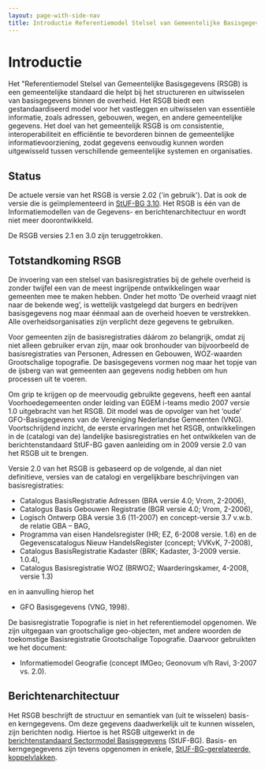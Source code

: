 ```yaml
---
layout: page-with-side-nav
title: Introductie Referentiemodel Stelsel van Gemeentelijke Basisgegevens (RSGB)
---
```


# Introductie

Het "Referentiemodel Stelsel van Gemeentelijke Basisgegevens (RSGB) is een gemeentelijke standaard die helpt bij het structureren en uitwisselen van basisgegevens binnen de overheid. Het RSGB biedt een gestandaardiseerd model voor het vastleggen en uitwisselen van essentiële informatie, zoals adressen, gebouwen, wegen, en andere gemeentelijke gegevens. Het doel van het gemeentelijk RSGB is om consistentie, interoperabiliteit en efficiëntie te bevorderen binnen de gemeentelijke informatievoorziening, zodat gegevens eenvoudig kunnen worden uitgewisseld tussen verschillende gemeentelijke systemen en organisaties.

## Status
De actuele versie van het RSGB is versie 2.02 ('in gebruik'). Dat is ook de versie die is geïmplementeerd in [StUF-BG 3.10](https://vng-realisatie.github.io/StUF-BG/). 
Het RSGB is één van de Informatiemodellen van de Gegevens- en berichtenarchitectuur en wordt niet meer doorontwikkeld.

De RSGB versies 2.1 en 3.0 zijn teruggetrokken.

## Totstandkoming RSGB
De invoering van een stelsel van basisregistraties bij de gehele overheid is zonder twijfel een van de meest ingrijpende ontwikkelingen waar gemeenten mee te 
maken hebben. Onder het motto ‘De overheid vraagt niet naar de bekende weg’, is wettelijk vastgelegd dat burgers en bedrijven basisgegevens nog maar éénmaal 
aan de overheid hoeven te verstrekken. Alle overheidsorganisaties zijn verplicht deze gegevens te gebruiken.

Voor gemeenten zijn de basisregistraties dáárom zo belangrijk, omdat zij niet alleen gebruiker ervan zijn, maar ook bronhouder van bijvoorbeeld de basisregistraties 
van Personen, Adressen en Gebouwen, WOZ-waarden Grootschalige topografie. De basisgegevens vormen nog maar het topje van de ijsberg van wat gemeenten aan gegevens 
nodig hebben om hun processen uit te voeren.

Om grip te krijgen op de meervoudig gebruikte gegevens, heeft een aantal Voorhoedegemeenten onder leiding van EGEM i-teams medio 2007 versie 1.0 uitgebracht van 
het RSGB. Dit model was de opvolger van het ‘oude’ GFO-Basisgegevens van de Vereniging Nederlandse Gemeenten (VNG). Voortschrijdend inzicht, de eerste ervaringen 
met het RSGB, ontwikkelingen in de (catalogi van de) landelijke basisregistraties en het ontwikkelen van de berichtenstandaard StUF-BG gaven aanleiding om in 
2009 versie 2.0 van het RSGB uit te brengen.

Versie 2.0 van het RSGB is gebaseerd op de volgende, al dan niet definitieve, versies van de catalogi en vergelijkbare beschrijvingen van basisregistraties:

* Catalogus BasisRegistratie Adressen (BRA versie 4.0; Vrom, 2-2006),
* Catalogus Basis Gebouwen Registratie (BGR versie 4.0; Vrom, 2-2006),
* Logisch Ontwerp GBA versie 3.6 (11-2007) en concept-versie 3.7 v.w.b. de relatie GBA – BAG,
* Programma van eisen Handelsregister (HR; EZ, 6-2008 versie. 1.6) en de Gegevenscatalogus Nieuw HandelsRegister (concept; VVKvK, 7-2008),
* Catalogus BasisRegistratie Kadaster (BRK; Kadaster, 3-2009 versie. 1.0.4),
* Catalogus Basisregistratie WOZ (BRWOZ; Waarderingskamer, 4-2008, versie 1.3)

en in aanvulling hierop het

* GFO Basisgegevens (VNG, 1998).

De basisregistratie Topografie is niet in het referentiemodel opgenomen. We zijn uitgegaan van grootschalige geo-objecten, met andere woorden de toekomstige 
Basisregistratie Grootschalige Topografie. Daarvoor gebruikten we het document:

* Informatiemodel Geografie (concept IMGeo; Geonovum v/h Ravi, 3-2007 vs. 2.0).

## Berichtenarchitectuur
Het RSGB beschrijft de structuur en semantiek van (uit te wisselen) basis- en kerngegevens. Om deze gegevens daadwerkelijk uit te kunnen wisselen, zijn berichten nodig. 
Hiertoe is het RSGB uitgewerkt in de [berichtenstandaard Sectormodel Basisgegevens](https://vng-realisatie.github.io/StUF-BG/) (StUF-BG). Basis- en kerngegegevens zijn 
tevens opgenomen in enkele, [StUF-BG-gerelateerde, koppelvlakken](https://vng-realisatie.github.io/Standaarden/Basis-en-kerngegevens).

